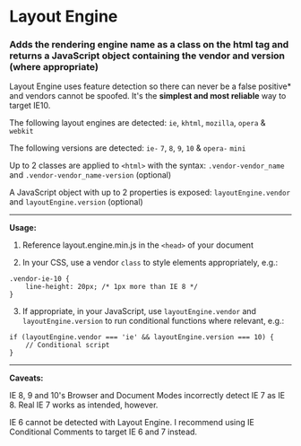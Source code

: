 Layout Engine
============

### Adds the rendering engine name as a class on the html tag and returns a JavaScript object containing the vendor and version (where appropriate)

Layout Engine uses feature detection so there can never be a false positive* and vendors cannot be spoofed. It's the **simplest and most reliable** way to target IE10.

The following layout engines are detected: `ie`, `khtml`, `mozilla`, `opera` & `webkit`

The following versions are detected: `ie-` `7`, `8`, `9`, `10` & `opera-` `mini`

Up to 2 classes are applied to `<html>` with the syntax: `.vendor-vendor_name` and `.vendor-vendor_name-version` (optional)

A JavaScript object with up to 2 properties is exposed: `layoutEngine.vendor` and `layoutEngine.version` (optional)

---

**Usage:**

1. Reference layout.engine.min.js in the `<head>` of your document

2. In your CSS, use a vendor `class` to style elements appropriately, e.g.:
```
.vendor-ie-10 {
	line-height: 20px; /* 1px more than IE 8 */
}
```

3. If appropriate, in your JavaScript, use `layoutEngine.vendor` and `layoutEngine.version` to run conditional functions where relevant, e.g.:
```
if (layoutEngine.vendor === 'ie' && layoutEngine.version === 10) {
	// Conditional script
}
```

---

**Caveats:**

IE 8, 9 and 10's Browser and Document Modes incorrectly detect IE 7 as IE 8. Real IE 7 works as intended, however.

IE 6 cannot be detected with Layout Engine. I recommend using IE Conditional Comments to target IE 6 and 7 instead.